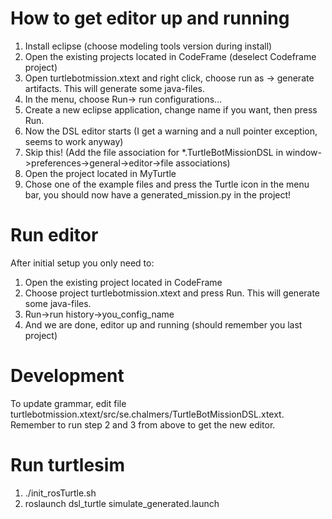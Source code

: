 # How to get editor up and running
1. Install eclipse (choose modeling tools version during install)
2. Open the existing projects located in CodeFrame (deselect Codeframe project)
3. Open turtlebotmission.xtext and right click, choose run as -> generate artifacts. This will generate some java-files.
4. In the menu, choose Run-> run configurations...
5. Create a new eclipse application, change name if you want, then press Run.
6. Now the DSL editor starts (I get a warning and a null pointer exception, seems to work anyway)
7. Skip this! (Add the file association for *.TurtleBotMissionDSL in window->preferences->general->editor->file associations)
8. Open the project located in MyTurtle
9. Chose one of the example files and press the Turtle icon in the menu bar, you should now have a generated_mission.py in the project!


# Run editor
After initial setup you only need to:
1. Open the existing project located in CodeFrame
2. Choose project turtlebotmission.xtext and press Run. This will generate some java-files.
3. Run->run history->you_config_name
4. And we are done, editor up and running (should remember you last project)

# Development
To update grammar, edit file turtlebotmission.xtext/src/se.chalmers/TurtleBotMissionDSL.xtext. 
Remember to run step 2 and 3 from above to get the new editor.

# Run turtlesim
1. ./init_rosTurtle.sh
2. roslaunch dsl_turtle simulate_generated.launch
